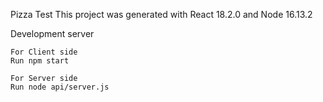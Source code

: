 Pizza Test
This project was generated with React 18.2.0 and Node 16.13.2

Development server
```
For Client side
Run npm start

For Server side
Run node api/server.js
```
